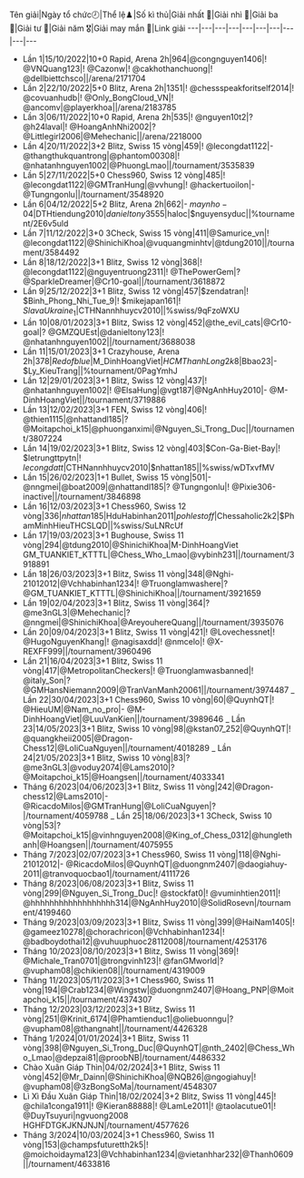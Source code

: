 Tên giải|Ngày tổ chức🕗|Thể lệ♟️|Số kì thủ|Giải nhất 🥇|Giải nhì 🥈|Giải ba 🥉|Giải tư 🏅|Giải năm 🎖️|Giải may mắn 🌟|Link giải
---|---|---|---|---|---|---|---|---|---
* Lần 1|15/10/2022|10+0 Rapid, Arena 2h|964|@congnguyen1406|! @VNQuang123|! @Cazonw|! @cakhothanchuong|! @dellbiettchsco||/arena/2171704
* Lần 2|22/10/2022|5+0 Blitz, Arena 2h|1351|! @chessspeakforitself2014|! @covuanhudb|! @Only_BongCloud_VN|! @ancomv|@playerkhoa||/arena/2183785
* Lần 3|06/11/2022|10+0 Rapid, Arena 2h|535|! @nguyen10t2|? @h24laval|! @HoangAnhNhi2002|? @Littlegirl2006|@Mehechanic||/arena/2218000
* Lần 4|20/11/2022|3+2 Blitz, Swiss 15 vòng|459|! @lecongdat1122|- @thangthukquantrong|@phantom00308|! @nhatanhnguyen1002|@PhuongLmao||/tournament/3535839
* Lần 5|27/11/2022|5+0 Chess960, Swiss 12 vòng|485|! @lecongdat1122|@GMTranHung|@vvhung|! @hackertuoilon|- @Tungngonlu||/tournament/3548920
* Lần 6|04/12/2022|5+2 Blitz, Arena 2h|662|- $maynho-04|$DTHtiendung2010|$danieltony3555|$haloc|$nguyensyduc||%tournament/2E6v5uld
* Lần 7|11/12/2022|3+0 3Check, Swiss 15 vòng|411|@Samurice_vn|! @lecongdat1122|@ShinichiKhoa|@vuquangminhtv|@tdung2010||/tournament/3584492
* Lần 8|18/12/2022|3+1 Blitz, Swiss 12 vòng|368|! @lecongdat1122|@nguyentruong2311|! @ThePowerGem|? @SparkleDreamer|@Cr10-goal||/tournament/3618872
* Lần 9|25/12/2022|3+1 Blitz, Swiss 12 vòng|457|$zendatran|! $Binh_Phong_Nhi_Tue_9|! $mikejapan161|! $SlavaUkraine_1|$CTHNannhhuycv2010||%swiss/9qFzoWXU
* Lần 10|08/01/2023|3+1 Blitz, Swiss 12 vòng|452|@the_evil_cats|@Cr10-goal|? @GMZQUEst|@danieltony123|! @nhatanhnguyen1002||/tournament/3688038
* Lần 11|15/01/2023|3+1 Crazyhouse, Arena 2h|378|$Redofblue|$M_DinhHoangViet|$HCMThanhLong2k8|$Bbao23|- $Ly_KieuTrang||%tournament/0PagYmhJ
* Lần 12|29/01/2023|3+1 Blitz, Swiss 12 vòng|437|! @nhatanhnguyen1002|! @ElsaHung|@vgt187|@NgAnhHuy2010|- @M-DinhHoangViet||/tournament/3719886
* Lần 13|12/02/2023|3+1 FEN, Swiss 12 vòng|406|! @thien1115|@nhattandl185|? @Moitapchoi_k15|@phuonganximi|@Nguyen_Si_Trong_Duc||/tournament/3807224
* Lần 14|19/02/2023|3+1 Blitz, Swiss 12 vòng|403|$Con-Ga-Biet-Bay|! $letrungttpytn|! $lecongdatt|$CTHNannhhuycv2010|$nhattan185||%swiss/wDTxvfMV
* Lần 15|26/02/2023|1+1 Bullet, Swiss 15 vòng|501|- @nngmei|@boat2009|@nhattandl185|? @Tungngonlu|! @Pixie306-inactive||/tournament/3846898
* Lần 16|12/03/2023|3+1 Chess960, Swiss 12 vòng|336|$nhattan185|$HduHabinhan2011|$pohlestoff|$Chessaholic2k2|$PhamMinhHieuTHCSLQD||%swiss/SuLNRcUf
* Lần 17|19/03/2023|3+1 Bughouse, Swiss 11 vòng|294|@tdung2010|@ShinichiKhoa|M-DinhHoangViet GM_TUANKIET_KTTTL|@Chess_Who_Lmao|@vybinh231||/tournament/3918891
* Lần 18|26/03/2023|3+1 Blitz, Swiss 11 vòng|348|@Nghi-21012012|@Vchhabinhan1234|! @Truonglamwashere|? @GM_TUANKIET_KTTTL|@ShinichiKhoa||/tournament/3921659
* Lần 19|02/04/2023|3+1 Blitz, Swiss 11 vòng|364|? @me3nGL3|@Mehechanic|? @nngmei|@ShinichiKhoa|@AreyouhereQuang||/tournament/3935076
* Lần 20|09/04/2023|3+1 Blitz, Swiss 11 vòng|421|! @Lovechessnet|! @HugoNguyenKhang|! @nagisaxdd|! @nmcelo|! @X-REXFF999||/tournament/3960496
* Lần 21|16/04/2023|3+1 Blitz, Swiss 11 vòng|417|@MetropolitanCheckers|! @Truonglamwasbanned|! @italy_Son|? @GMHansNiemann2009|@TranVanManh20061||/tournament/3974487
_ Lần 22|30/04/2023|3+1 Chess960, Swiss 10 vòng|60|@QuynhQT|! @HieuUM|@Nam_no_pro|- @M-DinhHoangViet|@LuuVanKien||/tournament/3989646
_ Lần 23|14/05/2023|3+1 Blitz, Swiss 10 vòng|98|@kstan07_252|@QuynhQT|! @quangkheii2005|@Dragon-Chess12|@LoIiCuaNguyen||/tournament/4018289
_ Lần 24|21/05/2023|3+1 Blitz, Swiss 10 vòng|83|? @me3nGL3|@voduy2074|@Lams2010|? @Moitapchoi_k15|@Hoangsen||/tournament/4033341
* Tháng 6/2023|04/06/2023|3+1 Blitz, Swiss 11 vòng|242|@Dragon-chess12|@Lams2010|- @RicacdoMilos|@GMTranHung|@LoIiCuaNguyen|?|/tournament/4059788
_ Lần 25|18/06/2023|3+1 3Check, Swiss 10 vòng|53|? @Moitapchoi_k15|@vinhnguyen2008|@King_of_Chess_0312|@hunglethanh|@Hoangsen||/tournament/4075955
* Tháng 7/2023|02/07/2023|3+1 Chess960, Swiss 11 vòng|118|@Nghi-21012012|- @RicacdoMilos|@QuynhQT|@duongnm2407|@daogiahuy-2011|@tranvoquocbao1|/tournament/4111726
* Tháng 8/2023|06/08/2023|3+1 Blitz, Swiss 11 vòng|299|@Nguyen_Si_Trong_Duc|! @stockfat0|! @vuminhtien2011|! @hhhhhhhhhhhhhhhhhh314|@NgAnhHuy2010|@SolidRosevn|/tournament/4199460
* Tháng 9/2023|03/09/2023|3+1 Blitz, Swiss 11 vòng|399|@HaiNam1405|! @gameez10278|@chorachricon|@Vchhabinhan1234|! @badboydothai12|@vuhuuphuoc28112008|/tournament/4253176
* Tháng 10/2023|08/10/2023|3+1 Blitz, Swiss 11 vòng|369|! @Michale_Tran0701|@trongvinh123|! @fanGMworld|? @vupham08|@chikien08||/tournament/4319009
* Tháng 11/2023|05/11/2023|3+1 Chess960, Swiss 11 vòng|194|@Crab1234|@Wingstw|@duongnm2407|@Hoang_PNP|@Moitapchoi_k15||/tournament/4374307
* Tháng 12/2023|03/12/2023|3+1 Blitz, Swiss 11 vòng|251|@Krinit_6174|@Phamtienduc1|@oliebuonngu|? @vupham08|@thangnaht||/tournament/4426328
* Tháng 1/2024|01/01/2024|3+1 Blitz, Swiss 11 vòng|398|@Nguyen_Si_Trong_Duc|@QuynhQT|@nth_2402|@Chess_Who_Lmao|@depzai81|@proobNB|/tournament/4486332
* Chào Xuân Giáp Thìn|04/02/2024|3+1 Blitz, Swiss 11 vòng|452|@Mr_Dainn|@ShinichiKhoa|@NQB26|@ngogiahuy|! @vupham08|@3zBongSoMa|/tournament/4548307
* Lì Xì Đầu Xuân Giáp Thìn|18/02/2024|3+2 Blitz, Swiss 11 vòng|445|! @chila1conga1911|! @Kieran88888|! @LamLe2011|! @taolacutue01|! @DuyTsuyuri|ngvuong2008 HGHFDTGKJKNJNJN|/tournament/4577626
* Tháng 3/2024|10/03/2024|3+1 Chess960, Swiss 11 vòng|153|@champsfuturetth2k5|! @moichoidayma123|@Vchhabinhan1234|@vietanhhar232|@Thanh0609||/tournament/4633816
